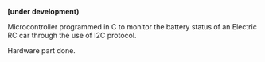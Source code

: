 **[under development)**

Microcontroller programmed in C to monitor the battery status of an Electric RC car through the use of I2C protocol.

Hardware part done.
